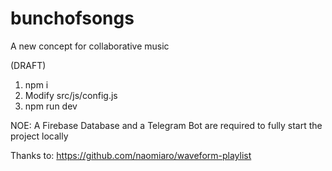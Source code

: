 # bunchofsongs
A new concept for collaborative music

(DRAFT)

1. npm i
2. Modify src/js/config.js
3. npm run dev

NOE: A Firebase Database and a Telegram Bot are required to fully start the project locally

Thanks to:
https://github.com/naomiaro/waveform-playlist
